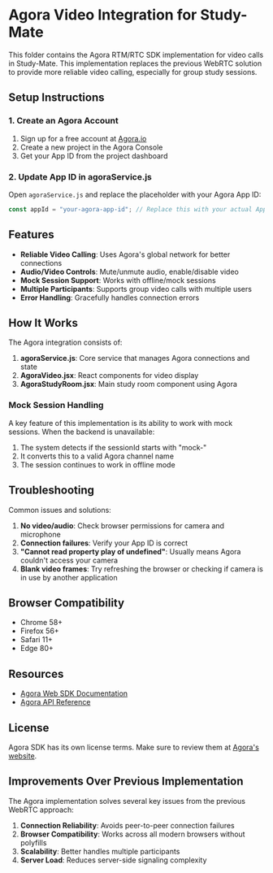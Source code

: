 # Agora Video Integration for Study-Mate

This folder contains the Agora RTM/RTC SDK implementation for video calls in Study-Mate. This implementation replaces the previous WebRTC solution to provide more reliable video calling, especially for group study sessions.

## Setup Instructions

### 1. Create an Agora Account

1. Sign up for a free account at [Agora.io](https://www.agora.io/)
2. Create a new project in the Agora Console
3. Get your App ID from the project dashboard

### 2. Update App ID in agoraService.js

Open `agoraService.js` and replace the placeholder with your Agora App ID:

```javascript
const appId = "your-agora-app-id"; // Replace this with your actual App ID
```

## Features

- **Reliable Video Calling**: Uses Agora's global network for better connections
- **Audio/Video Controls**: Mute/unmute audio, enable/disable video
- **Mock Session Support**: Works with offline/mock sessions
- **Multiple Participants**: Supports group video calls with multiple users
- **Error Handling**: Gracefully handles connection errors

## How It Works

The Agora integration consists of:

1. **agoraService.js**: Core service that manages Agora connections and state
2. **AgoraVideo.jsx**: React components for video display
3. **AgoraStudyRoom.jsx**: Main study room component using Agora

### Mock Session Handling

A key feature of this implementation is its ability to work with mock sessions. When the backend is unavailable:

1. The system detects if the sessionId starts with "mock-"
2. It converts this to a valid Agora channel name
3. The session continues to work in offline mode

## Troubleshooting

Common issues and solutions:

1. **No video/audio**: Check browser permissions for camera and microphone
2. **Connection failures**: Verify your App ID is correct
3. **"Cannot read property play of undefined"**: Usually means Agora couldn't access your camera
4. **Blank video frames**: Try refreshing the browser or checking if camera is in use by another application

## Browser Compatibility

- Chrome 58+
- Firefox 56+
- Safari 11+
- Edge 80+

## Resources

- [Agora Web SDK Documentation](https://docs.agora.io/en/video-calling/get-started/get-started-sdk)
- [Agora API Reference](https://api-ref.agora.io/en/video-sdk/web/4.x/index.html)

## License

Agora SDK has its own license terms. Make sure to review them at [Agora's website](https://www.agora.io/en/terms-of-service/).

## Improvements Over Previous Implementation

The Agora implementation solves several key issues from the previous WebRTC approach:

1. **Connection Reliability**: Avoids peer-to-peer connection failures
2. **Browser Compatibility**: Works across all modern browsers without polyfills
3. **Scalability**: Better handles multiple participants
4. **Server Load**: Reduces server-side signaling complexity
